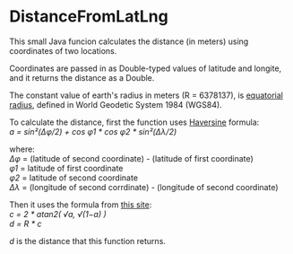 # DistanceFromLatLng
This small Java funcion calculates the distance (in meters) using coordinates of two locations.

Coordinates are passed in as Double-typed values of latitude and longite, and it returns the distance as a Double.

The constant value of earth's radius in meters (R = 6378137), is <a href="http://131.247.211.166/tiki/tiki-index_raw.php?page=Earth+radius">equatorial radius</a>, defined in World Geodetic System 1984 (WGS84).

To calculate the distance, first the function uses <a href="https://en.wikipedia.org/wiki/Haversine_formula">Haversine</a> formula:<br>
<i>a = sin²(Δφ/2) + cos φ1 * cos φ2 * sin²(Δλ/2)</i>

where:<br>
<i>Δφ</i> = (latitude of second coordinate) - (latitude of first coordinate)<br>
<i>φ1</i> = latitude of first coordinate<br>
<i>φ2</i> = latitude of second coordinate<br>
<i>Δλ</i> = (longitude of second corrdinate) - (longitude of second coordinate)<br>

Then it uses the formula from <a href="https://www.movable-type.co.uk/scripts/latlong.html">this site</a>:<br>
<i>c = 2 * atan2( √a, √(1−a) )</i><br>
<i>d = R * c</i>

<i>d</i> is the distance that this function returns.
